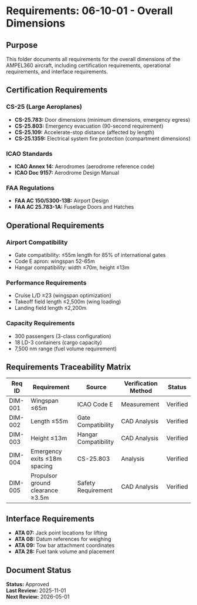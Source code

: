 # Requirements: 06-10-01 - Overall Dimensions

## Purpose
This folder documents all requirements for the overall dimensions of the AMPEL360 aircraft, including certification requirements, operational requirements, and interface requirements.

## Certification Requirements

### CS-25 (Large Aeroplanes)
- **CS-25.783:** Door dimensions (minimum dimensions, emergency egress)
- **CS-25.803:** Emergency evacuation (90-second requirement)
- **CS-25.109:** Accelerate-stop distance (affected by length)
- **CS-25.1359:** Electrical system fire protection (compartment dimensions)

### ICAO Standards
- **ICAO Annex 14:** Aerodromes (aerodrome reference code)
- **ICAO Doc 9157:** Aerodrome Design Manual

### FAA Regulations
- **FAA AC 150/5300-13B:** Airport Design
- **FAA AC 25.783-1A:** Fuselage Doors and Hatches

## Operational Requirements

### Airport Compatibility
- Gate compatibility: ≤55m length for 85% of international gates
- Code E apron: wingspan 52-65m
- Hangar compatibility: width ≤70m, height ≤13m

### Performance Requirements
- Cruise L/D ≥23 (wingspan optimization)
- Takeoff field length ≤2,500m (wing loading)
- Landing field length ≤2,200m

### Capacity Requirements
- 300 passengers (3-class configuration)
- 18 LD-3 containers (cargo capacity)
- 7,500 nm range (fuel volume requirement)

## Requirements Traceability Matrix
| Req ID | Requirement | Source | Verification Method | Status |
|--------|-------------|--------|---------------------|--------|
| DIM-001 | Wingspan ≤65m | ICAO Code E | Measurement | Verified |
| DIM-002 | Length ≤55m | Gate Compatibility | CAD Analysis | Verified |
| DIM-003 | Height ≤13m | Hangar Compatibility | CAD Analysis | Verified |
| DIM-004 | Emergency exits ≤18m spacing | CS-25.803 | Analysis | Verified |
| DIM-005 | Propulsor ground clearance ≥3.5m | Safety Requirement | CAD Analysis | Verified |

## Interface Requirements
- **ATA 07:** Jack point locations for lifting
- **ATA 08:** Datum references for weighing
- **ATA 09:** Tow bar attachment coordinates
- **ATA 28:** Fuel tank volume and placement

## Document Status
**Status:** Approved  
**Last Review:** 2025-11-01  
**Next Review:** 2026-05-01
